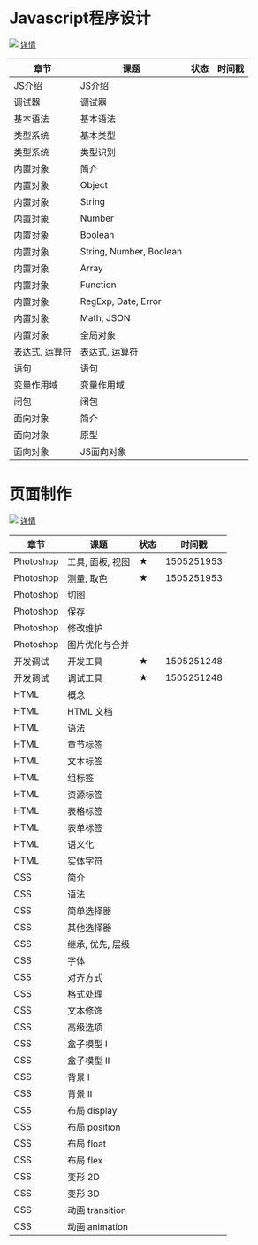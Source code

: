 # Javascript程序设计

![](http://progressed.io/bar/1?title=Progress) [详情](#)

|章节|课题|状态|时间戳|
|----|----|----|------|
|JS介绍|JS介绍|||
|调试器|调试器|||
|基本语法|基本语法|||
|类型系统|基本类型|||
|类型系统|类型识别|||
|内置对象|简介|||
|内置对象|Object|||
|内置对象|String|||
|内置对象|Number|||
|内置对象|Boolean|||
|内置对象|String, Number, Boolean|||
|内置对象|Array|||
|内置对象|Function|||
|内置对象|RegExp, Date, Error|||
|内置对象|Math, JSON|||
|内置对象|全局对象|||
|表达式, 运算符|表达式, 运算符|||
|语句|语句|||
|变量作用域|变量作用域|||
|闭包|闭包|||
|面向对象|简介|||
|面向对象|原型|||
|面向对象|JS面向对象|||

# 页面制作

![](http://progressed.io/bar/10?title=Progress) [详情](WebCreation.md)

|章节|课题|状态|时间戳|
|----|----|----|------|
|Photoshop|工具, 面板, 视图|★|1505251953|
|Photoshop|测量, 取色|★|1505251953|
|Photoshop|切图|||
|Photoshop|保存||
|Photoshop|修改维护|||
|Photoshop|图片优化与合并|||
|开发调试|开发工具|★| 1505251248|
|开发调试|调试工具|★| 1505251248|
|HTML|概念|||
|HTML|HTML 文档|||
|HTML|语法|||
|HTML|章节标签|||
|HTML|文本标签|||
|HTML|组标签|||
|HTML|资源标签|||
|HTML|表格标签|||
|HTML|表单标签|||
|HTML|语义化|||
|HTML|实体字符|||
|CSS|简介|||
|CSS|语法|||
|CSS|简单选择器|||
|CSS|其他选择器|||
|CSS|继承, 优先, 层级|||
|CSS|字体|||
|CSS|对齐方式|||
|CSS|格式处理|||
|CSS|文本修饰|||
|CSS|高级选项|||
|CSS|盒子模型 I|||
|CSS|盒子模型 II|||
|CSS|背景 I|||
|CSS|背景 II|||
|CSS|布局 display|||
|CSS|布局 position|||
|CSS|布局 float|||
|CSS|布局 flex|||
|CSS|变形 2D|||
|CSS|变形 3D|||
|CSS|动画 transition|||
|CSS|动画 animation|||